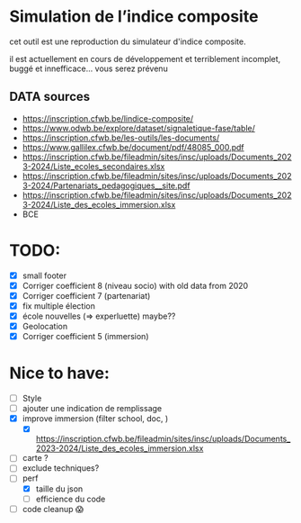 # Simulation de l’indice composite

cet outil est une reproduction du simulateur d'indice composite.

il est actuellement en cours de développement et terriblement incomplet, buggé et innefficace... vous serez prévenu

## DATA sources

- https://inscription.cfwb.be/lindice-composite/
- https://www.odwb.be/explore/dataset/signaletique-fase/table/
- https://inscription.cfwb.be/les-outils/les-documents/
- https://www.gallilex.cfwb.be/document/pdf/48085_000.pdf
- https://inscription.cfwb.be/fileadmin/sites/insc/uploads/Documents_2023-2024/Liste_ecoles_secondaires.xlsx
- https://inscription.cfwb.be/fileadmin/sites/insc/uploads/Documents_2023-2024/Partenariats_pedagogiques__site.pdf
- https://inscription.cfwb.be/fileadmin/sites/insc/uploads/Documents_2023-2024/Liste_des_ecoles_immersion.xlsx
- BCE

# TODO:

- [x] small footer
- [x] Corriger coefficient 8 (niveau socio) with old data from 2020
- [x] Corriger coefficient 7 (partenariat)
- [x] fix multiple élection
- [x] école nouvelles (=> experluette) maybe??
- [x] Geolocation
- [x] Corriger coefficient 5 (immersion)

# Nice to have:

- [ ] Style
- [ ] ajouter une indication de remplissage
- [x] improve immersion (filter school, doc, )
  - [x] https://inscription.cfwb.be/fileadmin/sites/insc/uploads/Documents_2023-2024/Liste_des_ecoles_immersion.xlsx
- [ ] carte ?
- [ ] exclude techniques?
- [ ] perf
  - [x] taille du json
  - [ ] efficience du code
- [ ] code cleanup 😱
